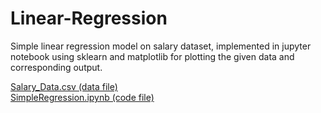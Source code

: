 # Linear-Regression<br>
Simple linear regression model on salary dataset, implemented in jupyter notebook using sklearn and matplotlib for plotting the given data and corresponding output.

[Salary_Data.csv (data file)](https://github.com/deepanshu96/Linear-Regression/blob/master/Salary_Data.csv) <br>
[SimpleRegression.ipynb (code file)](https://github.com/deepanshu96/Linear-Regression/blob/master/SimpleRegression.ipynb)
